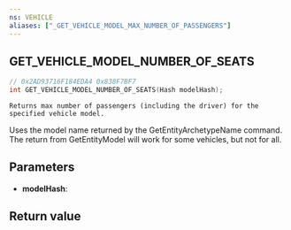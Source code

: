 ```yaml
---
ns: VEHICLE
aliases: ["_GET_VEHICLE_MODEL_MAX_NUMBER_OF_PASSENGERS"]
---
```

## GET_VEHICLE_MODEL_NUMBER_OF_SEATS

```c
// 0x2AD93716F184EDA4 0x838F7BF7
int GET_VEHICLE_MODEL_NUMBER_OF_SEATS(Hash modelHash);
```

```
Returns max number of passengers (including the driver) for the specified vehicle model.
```
Uses the model name returned by the GetEntityArchetypeName command. The return from GetEntityModel will work for some vehicles, but not for all.

## Parameters
* **modelHash**: 

## Return value
